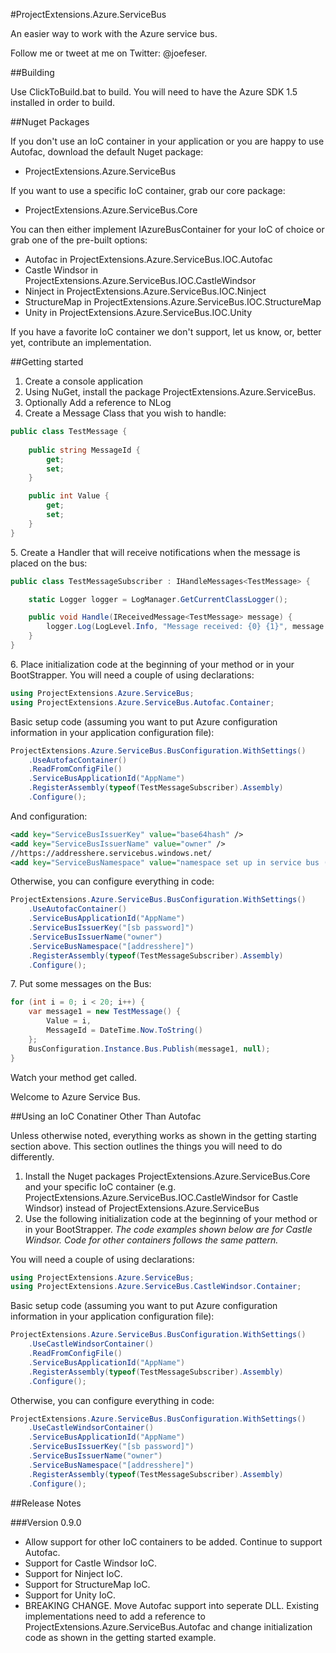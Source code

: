 #ProjectExtensions.Azure.ServiceBus

An easier way to work with the Azure service bus.

Follow me or tweet at me on Twitter: @joefeser.

##Building 

Use ClickToBuild.bat to build.  You will need to have the Azure SDK 1.5 installed in order to build.

##Nuget Packages

If you don't use an IoC container in your application or you are happy to use Autofac, download the default Nuget package:

* ProjectExtensions.Azure.ServiceBus

If you want to use a specific IoC container, grab our core package:

* ProjectExtensions.Azure.ServiceBus.Core

You can then either implement IAzureBusContainer for your IoC of choice or grab one of the pre-built options:

* Autofac in ProjectExtensions.Azure.ServiceBus.IOC.Autofac
* Castle Windsor in ProjectExtensions.Azure.ServiceBus.IOC.CastleWindsor
* Ninject in ProjectExtensions.Azure.ServiceBus.IOC.Ninject
* StructureMap in ProjectExtensions.Azure.ServiceBus.IOC.StructureMap
* Unity in ProjectExtensions.Azure.ServiceBus.IOC.Unity

If you have a favorite IoC container we don't support, let us know, or, better yet, contribute an implementation.

##Getting started

1. Create a console application
2. Using NuGet, install the package ProjectExtensions.Azure.ServiceBus.
3. Optionally Add a reference to NLog
4. Create a Message Class that you wish to handle:

```csharp
public class TestMessage {
  
    public string MessageId {
        get;
        set;
    }

    public int Value {
        get;
        set;
    }
}
```

5\. Create a Handler that will receive notifications when the message is placed on the bus:

```csharp
public class TestMessageSubscriber : IHandleMessages<TestMessage> {

    static Logger logger = LogManager.GetCurrentClassLogger();

    public void Handle(IReceivedMessage<TestMessage> message) {
        logger.Log(LogLevel.Info, "Message received: {0} {1}", message.Message.Value, message.Message.MessageId);
    }
}
```


6\. Place initialization code at the beginning of your method or in your BootStrapper.  You will need a couple of using declarations:

```csharp
using ProjectExtensions.Azure.ServiceBus;
using ProjectExtensions.Azure.ServiceBus.Autofac.Container;
```

Basic setup code (assuming you want to put Azure configuration information in your application configuration file):

```csharp
ProjectExtensions.Azure.ServiceBus.BusConfiguration.WithSettings()
    .UseAutofacContainer()
    .ReadFromConfigFile()
    .ServiceBusApplicationId("AppName")
    .RegisterAssembly(typeof(TestMessageSubscriber).Assembly)
    .Configure();
```

And configuration:

```xml
<add key="ServiceBusIssuerKey" value="base64hash" />
<add key="ServiceBusIssuerName" value="owner" />
//https://addresshere.servicebus.windows.net/
<add key="ServiceBusNamespace" value="namespace set up in service bus (addresshere) portion" />
```

Otherwise, you can configure everything in code:

```csharp
ProjectExtensions.Azure.ServiceBus.BusConfiguration.WithSettings()
	.UseAutofacContainer()
    .ServiceBusApplicationId("AppName")
    .ServiceBusIssuerKey("[sb password]")
    .ServiceBusIssuerName("owner")
    .ServiceBusNamespace("[addresshere]")
    .RegisterAssembly(typeof(TestMessageSubscriber).Assembly)
    .Configure();
```

7\. Put some messages on the Bus:

```csharp
for (int i = 0; i < 20; i++) {
    var message1 = new TestMessage() {
        Value = i,
        MessageId = DateTime.Now.ToString()
    };
    BusConfiguration.Instance.Bus.Publish(message1, null);
}
```

Watch your method get called.

Welcome to Azure Service Bus.

##Using an IoC Conatiner Other Than Autofac

Unless otherwise noted, everything works as shown in the getting starting section above.  This section outlines the things you will need to do differently.

1. Install the Nuget packages ProjectExtensions.Azure.ServiceBus.Core and your specific IoC container (e.g. ProjectExtensions.Azure.ServiceBus.IOC.CastleWindsor for Castle Windsor) 
instead of ProjectExtensions.Azure.ServiceBus
2. Use the following initialization code at the beginning of your method or in your BootStrapper.  _The code examples shown below are for Castle Windsor.  Code for other containers follows the same pattern._

You will need a couple of using declarations:

```csharp
using ProjectExtensions.Azure.ServiceBus;
using ProjectExtensions.Azure.ServiceBus.CastleWindsor.Container;
```

Basic setup code (assuming you want to put Azure configuration information in your application configuration file):

```csharp
ProjectExtensions.Azure.ServiceBus.BusConfiguration.WithSettings()
    .UseCastleWindsorContainer()
    .ReadFromConfigFile()
    .ServiceBusApplicationId("AppName")
    .RegisterAssembly(typeof(TestMessageSubscriber).Assembly)
    .Configure();
```

Otherwise, you can configure everything in code:

```csharp
ProjectExtensions.Azure.ServiceBus.BusConfiguration.WithSettings()
	.UseCastleWindsorContainer()
    .ServiceBusApplicationId("AppName")
    .ServiceBusIssuerKey("[sb password]")
    .ServiceBusIssuerName("owner")
    .ServiceBusNamespace("[addresshere]")
    .RegisterAssembly(typeof(TestMessageSubscriber).Assembly)
    .Configure();
```

##Release Notes

###Version 0.9.0

* Allow support for other IoC containers to be added.  Continue to support Autofac.
* Support for Castle Windsor IoC.
* Support for Ninject IoC.
* Support for StructureMap IoC.
* Support for Unity IoC.
* BREAKING CHANGE.  Move Autofac support into seperate DLL.  Existing implementations need to add a reference to ProjectExtensions.Azure.ServiceBus.Autofac and change initialization code as shown in the getting started example.